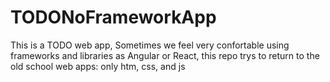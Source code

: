# TODONoFrameworkApp
This is a TODO web app, Sometimes we feel very confortable using frameworks and libraries as Angular or React, this repo trys to return to the old school web apps: only htm, css, and js
